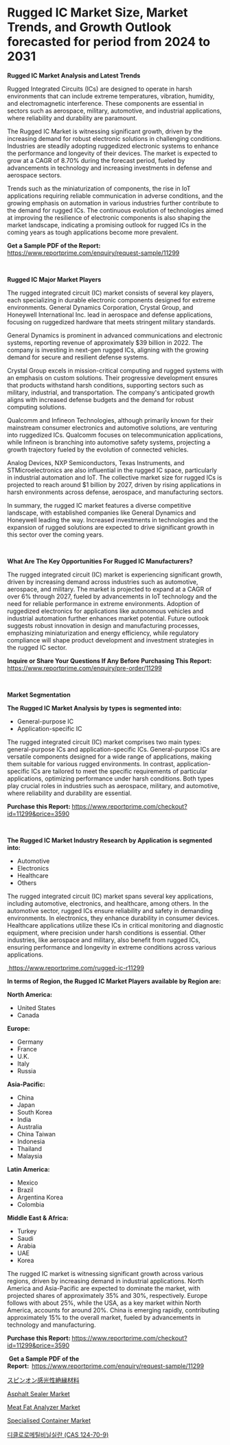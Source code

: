 <p><h1>Rugged IC Market Size, Market Trends, and Growth Outlook forecasted for period from 2024 to 2031</h1></p><p><strong>Rugged IC Market Analysis and Latest Trends</strong></p>
<p><p>Rugged Integrated Circuits (ICs) are designed to operate in harsh environments that can include extreme temperatures, vibration, humidity, and electromagnetic interference. These components are essential in sectors such as aerospace, military, automotive, and industrial applications, where reliability and durability are paramount. </p><p>The Rugged IC Market is witnessing significant growth, driven by the increasing demand for robust electronic solutions in challenging conditions. Industries are steadily adopting ruggedized electronic systems to enhance the performance and longevity of their devices. The market is expected to grow at a CAGR of 8.70% during the forecast period, fueled by advancements in technology and increasing investments in defense and aerospace sectors.</p><p>Trends such as the miniaturization of components, the rise in IoT applications requiring reliable communication in adverse conditions, and the growing emphasis on automation in various industries further contribute to the demand for rugged ICs. The continuous evolution of technologies aimed at improving the resilience of electronic components is also shaping the market landscape, indicating a promising outlook for rugged ICs in the coming years as tough applications become more prevalent.</p></p>
<p><strong>Get a Sample PDF of the Report:&nbsp;</strong> <a href="https://www.reportprime.com/enquiry/request-sample/11299">https://www.reportprime.com/enquiry/request-sample/11299</a></p>
<p>&nbsp;</p>
<p><strong>Rugged IC Major Market Players</strong></p>
<p><p>The rugged integrated circuit (IC) market consists of several key players, each specializing in durable electronic components designed for extreme environments. General Dynamics Corporation, Crystal Group, and Honeywell International Inc. lead in aerospace and defense applications, focusing on ruggedized hardware that meets stringent military standards. </p><p>General Dynamics is prominent in advanced communications and electronic systems, reporting revenue of approximately $39 billion in 2022. The company is investing in next-gen rugged ICs, aligning with the growing demand for secure and resilient defense systems.</p><p>Crystal Group excels in mission-critical computing and rugged systems with an emphasis on custom solutions. Their progressive development ensures that products withstand harsh conditions, supporting sectors such as military, industrial, and transportation. The company's anticipated growth aligns with increased defense budgets and the demand for robust computing solutions.</p><p>Qualcomm and Infineon Technologies, although primarily known for their mainstream consumer electronics and automotive solutions, are venturing into ruggedized ICs. Qualcomm focuses on telecommunication applications, while Infineon is branching into automotive safety systems, projecting a growth trajectory fueled by the evolution of connected vehicles.</p><p>Analog Devices, NXP Semiconductors, Texas Instruments, and STMicroelectronics are also influential in the rugged IC space, particularly in industrial automation and IoT. The collective market size for rugged ICs is projected to reach around $1 billion by 2027, driven by rising applications in harsh environments across defense, aerospace, and manufacturing sectors.</p><p>In summary, the rugged IC market features a diverse competitive landscape, with established companies like General Dynamics and Honeywell leading the way. Increased investments in technologies and the expansion of rugged solutions are expected to drive significant growth in this sector over the coming years.</p></p>
<p>&nbsp;</p>
<p><strong>What Are The Key Opportunities For Rugged IC Manufacturers?</strong></p>
<p><p>The rugged integrated circuit (IC) market is experiencing significant growth, driven by increasing demand across industries such as automotive, aerospace, and military. The market is projected to expand at a CAGR of over 6% through 2027, fueled by advancements in IoT technology and the need for reliable performance in extreme environments. Adoption of ruggedized electronics for applications like autonomous vehicles and industrial automation further enhances market potential. Future outlook suggests robust innovation in design and manufacturing processes, emphasizing miniaturization and energy efficiency, while regulatory compliance will shape product development and investment strategies in the rugged IC sector.</p></p>
<p><strong>Inquire or Share Your Questions If Any Before Purchasing This Report:</strong> <a href="https://www.reportprime.com/enquiry/pre-order/11299">https://www.reportprime.com/enquiry/pre-order/11299</a></p>
<p>&nbsp;</p>
<p><strong>Market Segmentation</strong></p>
<p><strong>The Rugged IC Market Analysis by types is segmented into:</strong></p>
<p><ul><li>General-purpose IC</li><li>Application-specific IC</li></ul></p>
<p><p>The rugged integrated circuit (IC) market comprises two main types: general-purpose ICs and application-specific ICs. General-purpose ICs are versatile components designed for a wide range of applications, making them suitable for various rugged environments. In contrast, application-specific ICs are tailored to meet the specific requirements of particular applications, optimizing performance under harsh conditions. Both types play crucial roles in industries such as aerospace, military, and automotive, where reliability and durability are essential.</p></p>
<p><strong>Purchase this Report:&nbsp;</strong><a href="https://www.reportprime.com/checkout?id=11299&price=3590">https://www.reportprime.com/checkout?id=11299&price=3590</a></p>
<p>&nbsp;</p>
<p><strong>The Rugged IC Market Industry Research by Application is segmented into:</strong></p>
<p><ul><li>Automotive</li><li>Electronics</li><li>Healthcare</li><li>Others</li></ul></p>
<p><p>The rugged integrated circuit (IC) market spans several key applications, including automotive, electronics, and healthcare, among others. In the automotive sector, rugged ICs ensure reliability and safety in demanding environments. In electronics, they enhance durability in consumer devices. Healthcare applications utilize these ICs in critical monitoring and diagnostic equipment, where precision under harsh conditions is essential. Other industries, like aerospace and military, also benefit from rugged ICs, ensuring performance and longevity in extreme conditions across various applications.</p></p>
<p><a href="https://www.reportprime.com/rugged-ic-r11299">&nbsp;https://www.reportprime.com/rugged-ic-r11299</a></p>
<p><strong>In terms of Region, the Rugged IC Market Players available by Region are:</strong></p>
<p>
    <p> <strong> North America: </strong>
        <ul>
            <li>United States</li>
            <li>Canada</li>
        </ul>
        </p> 
    <p> <strong> Europe: </strong>
        <ul>
            <li>Germany</li>
            <li>France</li>
            <li>U.K.</li>
            <li>Italy</li>
            <li>Russia</li>
        </ul>
        </p> 
    <p> <strong> Asia-Pacific: </strong>
        <ul>
            <li>China</li>
            <li>Japan</li>
            <li>South Korea</li>
            <li>India</li>
            <li>Australia</li>
            <li>China Taiwan</li>
            <li>Indonesia</li>
            <li>Thailand</li>
            <li>Malaysia</li>
        </ul>
        </p> 
    <p> <strong> Latin America: </strong>
        <ul>
            <li>Mexico</li>
            <li>Brazil</li>
            <li>Argentina Korea</li>
            <li>Colombia</li>
        </ul>
        </p> 
    <p> <strong> Middle East & Africa: </strong>
        <ul>
            <li>Turkey</li>
            <li>Saudi</li>
            <li>Arabia</li>
            <li>UAE</li>
            <li>Korea</li>
        </ul>
    </p>
    </p>
<p><p>The rugged IC market is witnessing significant growth across various regions, driven by increasing demand in industrial applications. North America and Asia-Pacific are expected to dominate the market, with projected shares of approximately 35% and 30%, respectively. Europe follows with about 25%, while the USA, as a key market within North America, accounts for around 20%. China is emerging rapidly, contributing approximately 15% to the overall market, fueled by advancements in technology and manufacturing.</p></p>
<p><strong>Purchase this Report: </strong><a href="https://www.reportprime.com/checkout?id=11299&price=3590">https://www.reportprime.com/checkout?id=11299&price=3590</a></p>
<p>&nbsp;<strong>Get a Sample PDF of the Report:&nbsp;&nbsp;</strong><a href="https://www.reportprime.com/enquiry/request-sample/11299">https://www.reportprime.com/enquiry/request-sample/11299</a></p>
<p><strong></strong></p>
<p><p><a href="https://medium.com/@royfoote921/spin-on-photosensitive-insulating-material-market-%E3%81%AF-%E3%82%B3%E3%82%B9%E3%83%88%E7%AE%A1%E7%90%86%E3%81%A8%E5%8A%B9%E7%8E%87%E5%90%91%E4%B8%8A%E3%82%92%E5%84%AA%E5%85%88%E3%81%97%E3%81%BE%E3%81%99-7e772c796124">スピンオン感光性絶縁材料</a></p><p><a href="https://medium.com/@ashrafarfi4_21087/in-the-asphalt-sealer-market-the-main-focus-is-on-keeping-costs-low-and-getting-the-most-out-of-c4a78acbe606?postPublishedType=initial">Asphalt Sealer Market</a></p><p><a href="https://www.linkedin.com/pulse/market-trends-global-meat-fat-analyzer-forecast-analysis-2024-g8ccc?trackingId=awAxnDA%2BS4GizK%2F4bPL%2FXA%3D%3D">Meat Fat Analyzer Market</a></p><p><a href="https://www.linkedin.com/pulse/analyzing-specialised-container-market-dynamics-growth-drivers-bdxuc?trackingId=H9nXjkPMS9KGiBZPYeu3HA%3D%3D">Specialised Container Market</a></p><p><a href="https://medium.com/@laurance99/%EC%84%B8%EA%B3%84-dichloromethylvinylsilane-cas-124-70-9-market-%EC%9D%80-2024%EC%97%90%EC%84%9C-2031%EB%A1%9C-%EC%97%B0%ED%8F%89%EA%B7%A0-%EC%A6%9D%EA%B0%80%EC%9C%A8%EC%9D%84-%EB%B3%B4%EC%9D%BC-%EA%B2%83%EC%9C%BC%EB%A1%9C-%EC%98%88%EC%83%81%EB%90%A9%EB%8B%88%EB%8B%A4-66e1a1b83915">디클로로메틸비닐실란 (CAS 124-70-9)</a></p></p>